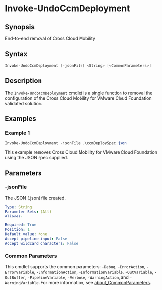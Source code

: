 # Invoke-UndoCcmDeployment

## Synopsis

End-to-end removal of Cross Cloud Mobility

## Syntax

``` powershell
Invoke-UndoCcmDeployment [-jsonFile] <String> [<CommonParameters>]
```

## Description

The `Invoke-UndoCcmDeployment` cmdlet is a single function to removal the configuration of the Cross Cloud
Mobility for VMware Cloud Foundation validated solution.

## Examples

### Example 1

``` powershell
Invoke-UndoCcmDeployment -jsonFile .\ccmDeploySpec.json
```

This example removes Cross Cloud Mobility for VMware Cloud Foundation using the JSON spec supplied.

## Parameters

### -jsonFile

The JSON (.json) file created.

```yaml
Type: String
Parameter Sets: (All)
Aliases:

Required: True
Position: 1
Default value: None
Accept pipeline input: False
Accept wildcard characters: False
```

### Common Parameters

This cmdlet supports the common parameters: `-Debug`, `-ErrorAction`, `-ErrorVariable`, `-InformationAction`, `-InformationVariable`, `-OutVariable`, `-OutBuffer`, `-PipelineVariable`, `-Verbose`, `-WarningAction`, and `-WarningVariable`. For more information, see [about_CommonParameters](http://go.microsoft.com/fwlink/?LinkID=113216).

